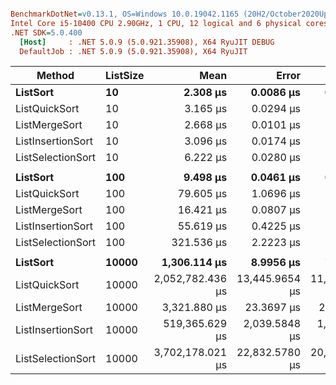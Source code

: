 ```ini

BenchmarkDotNet=v0.13.1, OS=Windows 10.0.19042.1165 (20H2/October2020Update)
Intel Core i5-10400 CPU 2.90GHz, 1 CPU, 12 logical and 6 physical cores
.NET SDK=5.0.400
  [Host]     : .NET 5.0.9 (5.0.921.35908), X64 RyuJIT DEBUG
  DefaultJob : .NET 5.0.9 (5.0.921.35908), X64 RyuJIT


```

| Method            | ListSize  |             Mean |          Error |         StdDev |    Ratio |  RatioSD |        Gen 0 |       Gen 1 |    Gen 2 |     Allocated |
| ----------------- | --------- | ---------------: | -------------: | -------------: | -------: | -------: | -----------: | ----------: | -------: | ------------: |
| **ListSort**      | **10**    |     **2.308 μs** |  **0.0086 μs** |  **0.0077 μs** | **1.00** | **0.00** |   **0.2556** |       **-** |    **-** |      **2 KB** |
| ListQuickSort     | 10        |         3.165 μs |      0.0294 μs |      0.0275 μs |     1.37 |     0.01 |       0.9079 |           - |        - |          6 KB |
| ListMergeSort     | 10        |         2.668 μs |      0.0101 μs |      0.0090 μs |     1.16 |     0.00 |       0.4120 |           - |        - |          3 KB |
| ListInsertionSort | 10        |         3.096 μs |      0.0174 μs |      0.0154 μs |     1.34 |     0.01 |       0.9956 |           - |        - |          6 KB |
| ListSelectionSort | 10        |         6.222 μs |      0.0280 μs |      0.0234 μs |     2.70 |     0.01 |       2.1744 |           - |        - |         13 KB |
|                   |           |                  |                |                |          |          |              |             |          |               |
| **ListSort**      | **100**   |     **9.498 μs** |  **0.0461 μs** |  **0.0385 μs** | **1.00** | **0.00** |   **1.9073** |  **0.0305** |    **-** |     **12 KB** |
| ListQuickSort     | 100       |        79.605 μs |      1.0696 μs |      1.0005 μs |     8.37 |     0.11 |      64.3311 |      1.2207 |        - |        395 KB |
| ListMergeSort     | 100       |        16.421 μs |      0.0807 μs |      0.0715 μs |     1.73 |     0.01 |       5.2490 |      0.0916 |        - |         32 KB |
| ListInsertionSort | 100       |        55.619 μs |      0.4225 μs |      0.3952 μs |     5.86 |     0.04 |      55.1147 |      1.5869 |        - |        338 KB |
| ListSelectionSort | 100       |       321.536 μs |      2.2223 μs |      1.9700 μs |    33.84 |     0.25 |     175.7813 |      5.3711 |        - |      1,079 KB |
|                   |           |                  |                |                |          |          |              |             |          |               |
| **ListSort**      | **10000** | **1,306.114 μs** |  **8.9956 μs** |  **7.9744 μs** | **1.00** | **0.00** | **183.5938** | **82.0313** |    **-** |  **1,133 KB** |
| ListQuickSort     | 10000     | 2,052,782.436 μs | 13,445.9654 μs | 11,919.4981 μs | 1,571.73 |    13.20 |  619000.0000 | 227000.0000 |        - |  3,793,547 KB |
| ListMergeSort     | 10000     |     3,321.880 μs |     23.3697 μs |     21.8600 μs |     2.54 |     0.02 |     859.3750 |    417.9688 | 101.5625 |      5,270 KB |
| ListInsertionSort | 10000     |   519,365.629 μs |  2,039.5848 μs |  1,808.0388 μs |   397.66 |     2.72 |  510000.0000 |   1000.0000 |        - |  3,127,503 KB |
| ListSelectionSort | 10000     | 3,702,178.021 μs | 22,832.5780 μs | 20,240.4856 μs | 2,834.59 |    22.91 | 1722000.0000 | 677000.0000 |        - | 10,549,258 KB |
